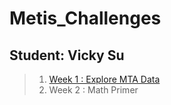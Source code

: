 # Metis_Challenges
## Student: Vicky Su
> 1. [Week 1 : Explore MTA Data](https://github.com/rochnysu/student_submissionschallenges/blob/master/challenge_set1_vicky.ipynb)
> 2. Week 2 : Math Primer
